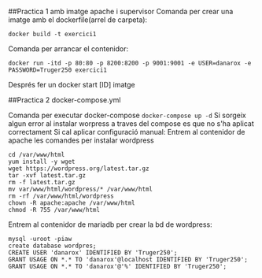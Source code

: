 ##Practica 1 amb imatge apache i supervisor
Comanda per crear una imatge amb el dockerfile(arrel de carpeta):
````
docker build -t exercici1
````
Comanda per arrancar el contenidor:
````
docker run -itd -p 80:80 -p 8200:8200 -p 9001:9001 -e USER=danarox -e PASSWORD=Truger250 exercici1
````
Després fer un docker start [ID] imatge
        
##Practica 2 docker-compose.yml
        
Comanda per executar docker-compose
````docker-compose up -d````
Si sorgeix algun error al instalar worpress a traves del compose es que no s'ha aplicat correctament
Si cal aplicar configuració manual: Entrem al contenidor de apache les comandes per instalar wordpress    
````
cd /var/www/html
yum install -y wget
wget https://wordpress.org/latest.tar.gz 
tar -xvf latest.tar.gz 
rm -f latest.tar.gz 
mv var/www/html/wordpress/* /var/www/html
rm -rf /var/www/html/wordpress 
chown -R apache:apache /var/www/html 
chmod -R 755 /var/www/html
````
Entrem al contenidor de mariadb per crear la bd de wordpress:
````
mysql -uroot -piaw
create database wordpres;
CREATE USER 'danarox' IDENTIFIED BY 'Truger250';
GRANT USAGE ON *.* TO 'danarox'@localhost IDENTIFIED BY 'Truger250';
GRANT USAGE ON *.* TO 'danarox'@'%' IDENTIFIED BY 'Truger250';
